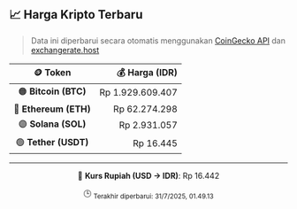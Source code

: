 

<!-- HARGA_KRIPTO -->
## 📈 Harga Kripto Terbaru

> Data ini diperbarui secara otomatis menggunakan [CoinGecko API](https://www.coingecko.com/) dan [exchangerate.host](https://exchangerate.host/)

<div align="center">

| 🪙 Token | 💰 Harga (IDR) |
|:------:|---------------:|
| 🟠 **Bitcoin (BTC)**   | Rp 1.929.609.407 |
| 🔵 **Ethereum (ETH)**  | Rp 62.274.298 |
| 🟣 **Solana (SOL)**    | Rp 2.931.057 |
| 🟢 **Tether (USDT)**   | Rp 16.445 |

---

💱 **Kurs Rupiah (USD → IDR)**: Rp 16.442

🕒 <sub>Terakhir diperbarui: 31/7/2025, 01.49.13</sub>

</div>
<!-- /HARGA_KRIPTO -->